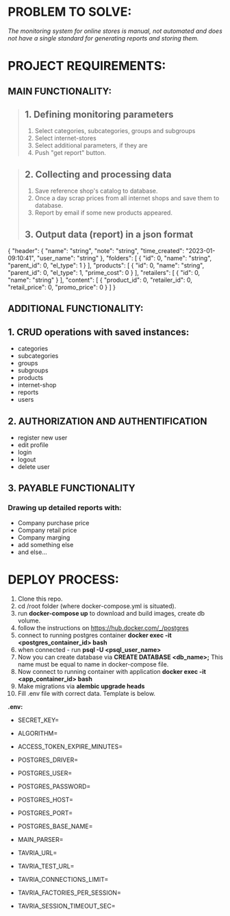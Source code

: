 # PROBLEM TO SOLVE:
*The monitoring system for online stores is manual, not automated and does not have a single standard for generating reports and storing them.*


# PROJECT REQUIREMENTS:

## **MAIN FUNCTIONALITY:**
> ## 1. Defining monitoring parameters
> 1. Select categories, subcategories, groups and subgroups
> 2. Select internet-stores
> 3. Select additional parameters, if they are
> 4. Push "get report" button.

> ## 2. Collecting and processing data
> 1. Save reference shop's catalog to database.
> 2. Once a day scrap prices from all internet shops and save them to database.
> 3. Report by email if some new products appeared.
> 
> ## 3. Output data (report) in a json format
{
  "header": {
    "name": "string",
    "note": "string",
    "time_created": "2023-01-09:10:41",
    "user_name": "string"
  },
  "folders": [
    {
      "id": 0,
      "name": "string",
      "parent_id": 0,
      "el_type": 1
    }
  ],
  "products": [
    {
      "id": 0,
      "name": "string",
      "parent_id": 0,
      "el_type": 1,
      "prime_cost": 0
    }
  ],
  "retailers": [
    {
      "id": 0,
      "name": "string"
    }
  ],
  "content": [
    {
      "product_id": 0,
      "retailer_id": 0,
      "retail_price": 0,
      "promo_price": 0
    }
  ]
}
> 

## **ADDITIONAL FUNCTIONALITY:**

## 1. CRUD operations with saved instances:
 - categories
 - subcategories
 - groups
 - subgroups
 - products
 - internet-shop
 - reports
 - users
 
## 2. AUTHORIZATION AND AUTHENTIFICATION
- register new user
 - edit profile
- login
- logout
- delete user

## 3. PAYABLE FUNCTIONALITY
### Drawing up detailed reports with:
- Company purchase price
- Company retail price
- Company marging
- add something else
- and else...


# DEPLOY PROCESS:
1. Clone this repo.
2. cd /root folder (where docker-compose.yml is situated).
3. run **docker-compose up** to download and build images, create db volume.
4. follow the instructions on https://hub.docker.com/_/postgres
5. connect to running postgres container **docker exec -it <postgres_container_id> bash**
6. when connected - run **psql -U <psql_user_name>**
7. Now you can create database via **CREATE DATABASE <db_name>;** This name must be equal to name in docker-compose file.
8. Now connect to running container with application **docker exec -it <app_container_id> bash**
9. Make migrations via **alembic upgrade heads**
10. Fill .env file with correct data. Template is below.

**.env:**

- SECRET_KEY=
- ALGORITHM=
- ACCESS_TOKEN_EXPIRE_MINUTES=

- POSTGRES_DRIVER=
- POSTGRES_USER=
- POSTGRES_PASSWORD=
- POSTGRES_HOST=
- POSTGRES_PORT=
- POSTGRES_BASE_NAME=

- MAIN_PARSER=

- TAVRIA_URL=
- TAVRIA_TEST_URL=
- TAVRIA_CONNECTIONS_LIMIT=
- TAVRIA_FACTORIES_PER_SESSION=
- TAVRIA_SESSION_TIMEOUT_SEC=